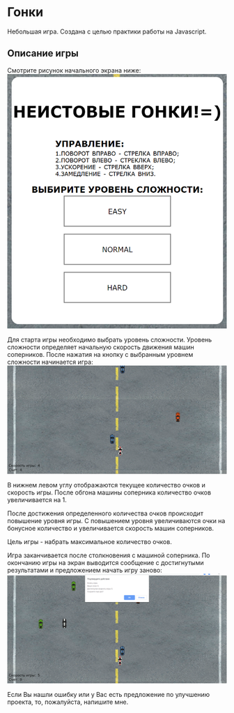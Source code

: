 # Гонки
Небольшая игра. Создана с целью практики работы на Javascript.

## Описание игры
Смотрите рисунок начального экрана ниже:
![StartMenu](https://github.com/DenisShilyaev/Race_game/raw/master/for_README/StartMenu.PNG)

Для старта игры необходимо выбрать уровень сложности. Уровень сложности определяет начальную скорость движения машин соперников. 
После нажатия на кнопку с выбранным уровнем сложности начинается игра:
![Game](https://github.com/DenisShilyaev/Race_game/raw/master/for_README/Game.PNG)

В нижнем левом углу отображаются текущее количество очков и скорость игры. После обгона машины соперника количество очков увеличивается на 1.

После достижения определенного количества очков происходит повышение уровня игры. С повышением уровня увеличиваются очки на бонусное количество и увеличивается скорость машин соперников.

Цель игры - набрать максимальное количество очков.

Игра заканчивается после столкновения с машиной соперника. По окончанию игры на экран выводится сообщение с достигнутыми результатами и предложением начать игру заново:
![EndGame](https://github.com/DenisShilyaev/Race_game/raw/master/for_README/EndGame.PNG)

Если Вы нашли ошибку или у Вас есть предложение по улучшению проекта, то, пожалуйста, напишите мне.
